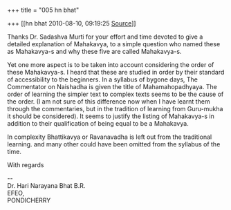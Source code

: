 +++
title = "005 hn bhat"

+++
[[hn bhat	2010-08-10, 09:19:25 [Source](https://groups.google.com/g/bvparishat/c/g3iB9akz9PY)]]



Thanks Dr. Sadashva Murti for your effort and time devoted to give a detailed explanation of Mahakavya, to a simple question who named these as Mahakavya-s and why these five are called Mahakavya-s.

  

Yet one more aspect is to be taken into account considering the order of these Mahakavya-s. I heard that these are studied in order by their standard of accessibility to the beginners. In a syllabus of bygone days, The Commentator on Naishadha is given the title of Mahamahopadhyaya. The order of learning the simpler text to complex texts seems to be the cause of the order. (I am not sure of this difference now when I have learnt them through the commentaries, but in the tradition of learning from Guru-mukha it should be considered). It seems to justify the listing of Mahakavya-s in addition to their qualification of being equal to be a Mahakavya.

  

In complexity Bhattikavya or Ravanavadha is left out from the traditional learning. and many other could have been omitted from the syllabus of the time.

  

With regards

  

--  
Dr. Hari Narayana Bhat B.R.  
EFEO,  
PONDICHERRY  

